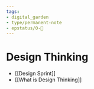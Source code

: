 ```yaml
---
tags: 
- digital_garden
- type/permanent-note
- epstatus/0-🌰
---
```

# Design Thinking
+ [[Design Sprint]]
+ [[What is Design Thinking]]
